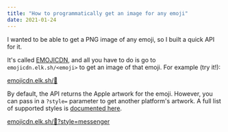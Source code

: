 ```yaml
---
title: "How to programmatically get an image for any emoji"
date: 2021-01-24
---
```

I wanted to be able to get a PNG image of any emoji, so I built a quick API for it.

It's called [EMOJICDN](https://emojicdn.elk.sh), and all you have to do is go to `emojicdn.elk.sh/<emoji>` to get an image of that emoji. For example (try it!):

[emojicdn.elk.sh/🐢](https://emojicdn.elk.sh/🐢)

By default, the API returns the Apple artwork for the emoji. However, you can pass in a `?style=` parameter to get another platform's artwork. A full list of supported styles is [documented here](https://github.com/benborgers/emojicdn#emoji-style).

[emojicdn.elk.sh/🐢?style=messenger](https://emojicdn.elk.sh/🐢?style=messenger)
